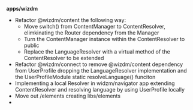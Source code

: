 **apps/wizdm**

* Refactor @wizdm/content the following way:
    * Move switch() from ContentManager to ContentResolver, elimkinating the Router dependency from the Manager
    * Turn the ContentManager instance within the ContentResolver to public
    * Replace the LanguageResolver with a virtual method of the ContentResolver to be extended
* Refactor @wizdm/connect to remove @wizdm/content dependency from UserProfile dropping the LanguageResolver implementation and the UserProfileModule static resolveLanguage() funciton
* Implementing a local Resolver in widzm/navigator app extending ContentResolver and resolving language by using UserProfile locally
* Move out /elements creating libs/elements
* 